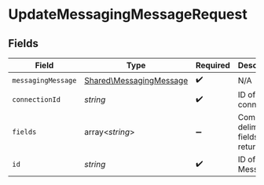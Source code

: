 # UpdateMessagingMessageRequest


## Fields

| Field                                                              | Type                                                               | Required                                                           | Description                                                        |
| ------------------------------------------------------------------ | ------------------------------------------------------------------ | ------------------------------------------------------------------ | ------------------------------------------------------------------ |
| `messagingMessage`                                                 | [Shared\MessagingMessage](../../Models/Shared/MessagingMessage.md) | :heavy_check_mark:                                                 | N/A                                                                |
| `connectionId`                                                     | *string*                                                           | :heavy_check_mark:                                                 | ID of the connection                                               |
| `fields`                                                           | array<*string*>                                                    | :heavy_minus_sign:                                                 | Comma-delimited fields to return                                   |
| `id`                                                               | *string*                                                           | :heavy_check_mark:                                                 | ID of the Message                                                  |